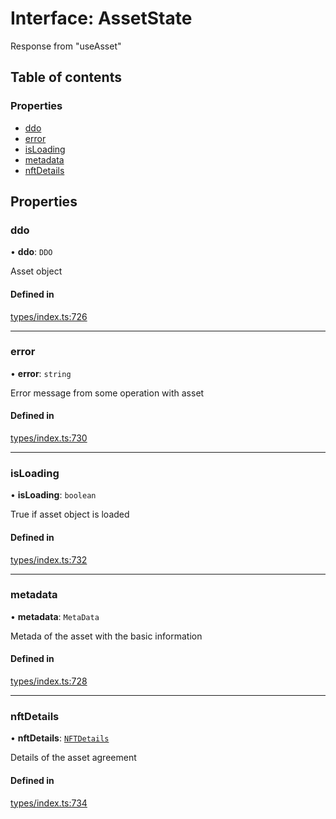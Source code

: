 # Interface: AssetState

Response from "useAsset"

## Table of contents

### Properties

- [ddo](AssetState.md#ddo)
- [error](AssetState.md#error)
- [isLoading](AssetState.md#isloading)
- [metadata](AssetState.md#metadata)
- [nftDetails](AssetState.md#nftdetails)

## Properties

### ddo

• **ddo**: `DDO`

Asset object

#### Defined in

[types/index.ts:726](https://github.com/nevermined-io/react-components/blob/9f27b18/catalog/src/types/index.ts#L726)

___

### error

• **error**: `string`

Error message from some operation with asset

#### Defined in

[types/index.ts:730](https://github.com/nevermined-io/react-components/blob/9f27b18/catalog/src/types/index.ts#L730)

___

### isLoading

• **isLoading**: `boolean`

True if asset object is loaded

#### Defined in

[types/index.ts:732](https://github.com/nevermined-io/react-components/blob/9f27b18/catalog/src/types/index.ts#L732)

___

### metadata

• **metadata**: `MetaData`

Metada of the asset with the basic information

#### Defined in

[types/index.ts:728](https://github.com/nevermined-io/react-components/blob/9f27b18/catalog/src/types/index.ts#L728)

___

### nftDetails

• **nftDetails**: [`NFTDetails`](NFTDetails.md)

Details of the asset agreement

#### Defined in

[types/index.ts:734](https://github.com/nevermined-io/react-components/blob/9f27b18/catalog/src/types/index.ts#L734)

